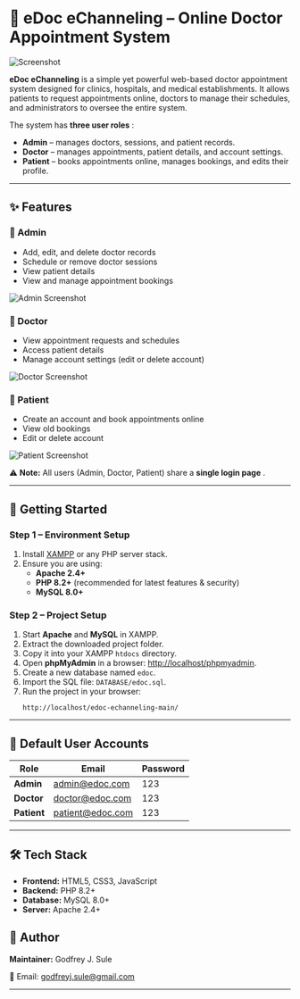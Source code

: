 # 🏥 eDoc eChanneling – Online Doctor Appointment System

![Screenshot](https://github.com/hshnudr/edoc-echanneling/blob/main/Screenshots/Screenshot%20(1).png)

**eDoc eChanneling** is a simple yet powerful web-based doctor appointment system designed for clinics, hospitals, and medical establishments. It allows patients to request appointments online, doctors to manage their schedules, and administrators to oversee the entire system.

The system has  **three user roles** :

* **Admin** – manages doctors, sessions, and patient records.
* **Doctor** – manages appointments, patient details, and account settings.
* **Patient** – books appointments online, manages bookings, and edits their profile.

---

## ✨ Features

### 🔹 Admin

* Add, edit, and delete doctor records
* Schedule or remove doctor sessions
* View patient details
* View and manage appointment bookings

![Admin Screenshot](https://github.com/hshnudr/edoc-echanneling/blob/main/Screenshots/Screenshot%20(3).png)

### 🔹 Doctor

* View appointment requests and schedules
* Access patient details
* Manage account settings (edit or delete account)

![Doctor Screenshot](https://github.com/hshnudr/edoc-echanneling/blob/main/Screenshots/Screenshot%20(9).png)

### 🔹 Patient

* Create an account and book appointments online
* View old bookings
* Edit or delete account

![Patient Screenshot](https://github.com/hshnudr/edoc-echanneling/blob/main/Screenshots/Screenshot%20(6).png)

⚠️ **Note:** All users (Admin, Doctor, Patient) share a  **single login page** .

---

## 🚀 Getting Started

### Step 1 – Environment Setup

1. Install [XAMPP](https://www.apachefriends.org/download.html) or any PHP server stack.
2. Ensure you are using:
   * **Apache 2.4+**
   * **PHP 8.2+** (recommended for latest features & security)
   * **MySQL 8.0+**

### Step 2 – Project Setup

1. Start **Apache** and **MySQL** in XAMPP.
2. Extract the downloaded project folder.
3. Copy it into your XAMPP `htdocs` directory.
4. Open **phpMyAdmin** in a browser: [http://localhost/phpmyadmin](http://localhost/phpmyadmin).
5. Create a new database named `edoc`.
6. Import the SQL file: `DATABASE/edoc.sql`.
7. Run the project in your browser:
   ```
   http://localhost/edoc-echanneling-main/
   ```

---

## 🔑 Default User Accounts

| Role              | Email                                    | Password |
| ----------------- | ---------------------------------------- | -------- |
| **Admin**   | [admin@edoc.com](mailto:admin@edoc.com)     | 123      |
| **Doctor**  | [doctor@edoc.com](mailto:doctor@edoc.com)   | 123      |
| **Patient** | [patient@edoc.com](mailto:patient@edoc.com) | 123      |

---

## 🛠️ Tech Stack

* **Frontend:** HTML5, CSS3, JavaScript
* **Backend:** PHP 8.2+
* **Database:** MySQL 8.0+
* **Server:** Apache 2.4+


## 📧 Author

**Maintainer:** Godfrey J. Sule

📩 Email: [godfreyj.sule@gmail.com](mailto:godfreyj.sule@gmail.com)

---
